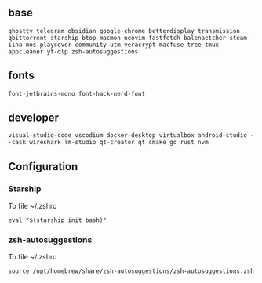 ## base
```
ghostty telegram obsidian google-chrome betterdisplay transmission qbittorrent starship btop macmon neovim fastfetch balenaetcher steam iina mos playcover-community utm veracrypt macfuse tree tmux appcleaner yt-dlp zsh-autosuggestions
```

## fonts
```
font-jetbrains-mono font-hack-nerd-font
```

## developer
```
visual-studio-code vscodium docker-desktop virtualbox android-studio --cask wireshark lm-studio qt-creator qt cmake go rust nvm
```

## Configuration

### Starship

To file ~/.zshrc
```
eval "$(starship init bash)"
```

### zsh-autosuggestions

To file ~/.zshrc
```
source /opt/homebrew/share/zsh-autosuggestions/zsh-autosuggestions.zsh
```